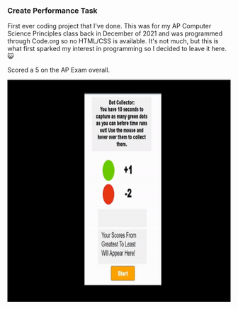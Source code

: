 ### Create Performance Task

First ever coding project that I've done. This was for my AP Computer Science Principles class back in December of 2021 and was programmed through Code.org so no HTML/CSS is available. It's not much, but this is what first sparked my interest in programming so I decided to leave it here. 😺

Scored a 5 on the AP Exam overall.

<img src="create-demo.gif" width="1000" height="500">
